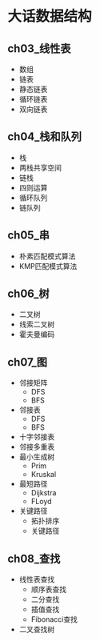 # 大话数据结构

## ch03_线性表
* 数组
* 链表
* 静态链表
* 循环链表
* 双向链表

## ch04_栈和队列
* 栈
* 两栈共享空间
* 链栈
* 四则运算
* 循环队列
* 链队列

## ch05_串
* 朴素匹配模式算法
* KMP匹配模式算法

## ch06_树
* 二叉树
* 线索二叉树
* 霍夫曼编码

## ch07_图
* 邻接矩阵
  - DFS
  - BFS
* 邻接表
  - DFS
  - BFS
* 十字邻接表
* 邻接多重表
* 最小生成树
  - Prim
  - Kruskal
* 最短路径
  - Dijkstra
  - FLoyd
* 关键路径
  - 拓扑排序
  - 关键路径

## ch08_查找
* 线性表查找
  - 顺序表查找
  - 二分查找
  - 插值查找
  - Fibonacci查找
* 二叉查找树
